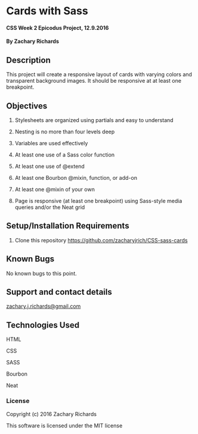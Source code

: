 # Cards with Sass

#### CSS Week 2 Epicodus Project, 12.9.2016

#### By Zachary Richards

## Description

This project will create a responsive layout of cards with varying colors and transparent background images. It should be responsive at at least one breakpoint.

## Objectives

1) Stylesheets are organized using partials and easy to understand

2) Nesting is no more than four levels deep

3) Variables are used effectively

4) At least one use of a Sass color function

5) At least one use of @extend

6) At least one Bourbon @mixin, function, or add-on

7) At least one @mixin of your own

8) Page is responsive (at least one breakpoint) using Sass-style media queries and/or the Neat grid

## Setup/Installation Requirements

1) Clone this repository https://github.com/zacharyjrich/CSS-sass-cards

## Known Bugs

No known bugs to this point.

## Support and contact details

zachary.j.richards@gmail.com

## Technologies Used

HTML

CSS

SASS

Bourbon

Neat

### License

Copyright (c) 2016 Zachary Richards

This software is licensed under the MIT license
